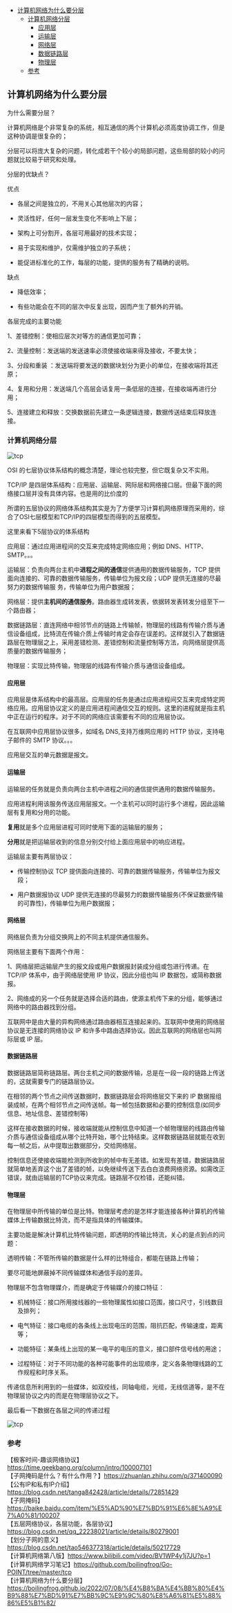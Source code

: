 <!-- START doctoc generated TOC please keep comment here to allow auto update -->
<!-- DON'T EDIT THIS SECTION, INSTEAD RE-RUN doctoc TO UPDATE -->

- [计算机网络为什么要分层](#%E8%AE%A1%E7%AE%97%E6%9C%BA%E7%BD%91%E7%BB%9C%E4%B8%BA%E4%BB%80%E4%B9%88%E8%A6%81%E5%88%86%E5%B1%82)
  - [计算机网络分层](#%E8%AE%A1%E7%AE%97%E6%9C%BA%E7%BD%91%E7%BB%9C%E5%88%86%E5%B1%82)
    - [应用层](#%E5%BA%94%E7%94%A8%E5%B1%82)
    - [运输层](#%E8%BF%90%E8%BE%93%E5%B1%82)
    - [网络层](#%E7%BD%91%E7%BB%9C%E5%B1%82)
    - [数据链路层](#%E6%95%B0%E6%8D%AE%E9%93%BE%E8%B7%AF%E5%B1%82)
    - [物理层](#%E7%89%A9%E7%90%86%E5%B1%82)
  - [参考](#%E5%8F%82%E8%80%83)

<!-- END doctoc generated TOC please keep comment here to allow auto update -->

## 计算机网络为什么要分层

为什么需要分层？  

计算机网络是个非常复杂的系统，相互通信的两个计算机必须高度协调工作，但是这种协调是很复杂的；  

分层可以将庞大复杂的问题，转化成若干个较小的局部问题，这些局部的较小的问题就比较易于研究和处理。  

分层的优缺点？  

优点  

- 各层之间是独立的，不用关心其他层次的内容；  

- 灵活性好，任何一层发生变化不影响上下层；

- 架构上可分割开，各层可用最好的技术实现；

- 易于实现和维护，仅需维护独立的子系统；  

- 能促进标准化的工作，每层的功能，提供的服务有了精确的说明。   

缺点  

- 降低效率；  

- 有些功能会在不同的层次中反复出现，因而产生了额外的开销。  

各层完成的主要功能  

1、差错控制：使相应层次对等⽅的通信更加可靠；  

2、流量控制：发送端的发送速率必须使接收端来得及接收，不要太快；  

3、分段和重装 ：发送端将要发送的数据块划分为更⼩的单位，在接收端将其还原；  

4、复⽤和分⽤：发送端⼏个⾼层会话复⽤⼀条低层的连接，在接收端再进⾏分⽤；  

5、连接建⽴和释放：交换数据前先建⽴⼀条逻辑连接，数据传送结束后释放连接。

### 计算机网络分层  

<img src="/img/ip/tcp-class-9.jpg"  alt="tcp" />  

OSI 的七层协议体系结构的概念清楚，理论也较完整，但它既复杂⼜不实⽤。  

TCP/IP 是四层体系结构：应⽤层、运输层、⽹际层和⽹络接⼝层。但最下⾯的⽹络接⼝层并没有具体内容。也是用的比价度的

所谓的五层协议的网络体系结构其实是为了方便学习计算机网络原理而采用的，综合了OSI七层模型和TCP/IP的四层模型而得到的五层模型。  

这里来看下5层协议的体系结构  

应用层：通过应⽤进程间的交互来完成特定⽹络应⽤；例如 DNS、HTTP、SMTP。。。  

运输层：负责向两台主机中**进程之间的通信**提供通⽤的数据传输服务，TCP 提供⾯向连接的、可靠的数据传输服务，传输单位为报⽂段；UDP 提供⽆连接的尽最努⼒的数据传输服 务，传输单位为⽤户数据报；  

网络层：提供**主机间的通信服务**。路由器⽣成转发表，依据转发表转发分组⾄下⼀个路由器；  

数据链路层：直连⽹络中相邻节点的链路上传输帧，物理层的线路有传输介质与通信设备组成，比特流在传输介质上传输时肯定会存在误差的。这样就引入了数据链路层在物理层之上，采用差错检测、差错控制和流量控制等方法，向网络层提供高质量的数据传输服务；     

物理层：实现比特传输，物理层的线路有传输介质与通信设备组成。  

#### 应用层

应用层是体系结构中的最高层。应用层的任务是通过应用进程间交互来完成特定网络应用。应用层协议定义的是应用进程间通信交互的规则。这里的进程就是指主机中正在运行的程序。对于不同的网络应该需要有不同的应用层协议。   

在互联网中应用层协议很多，如域名 DNS,支持万维网应用的 HTTP 协议，支持电子邮件的 SMTP 协议。。。  

应用层交互的单元数据是报文。   

#### 运输层

运输层的任务就是负责向两台主机中进程之间的通信提供通用的数据传输服务。  

应用进程利用该服务传送应用层报文。一个主机可以同时运行多个进程，因此运输层有复用和分用的功能。 

**复用**就是多个应用层进程可同时使用下面的运输层的服务；  

**分用**就是把运输层收到的信息分别交付给上面应用层中的响应进程。   

运输层主要有两层协议：   

- 传输控制协议 TCP 提供⾯向连接的、可靠的数据传输服务，传输单位为报⽂段；

- 用户数据报协议 UDP 提供⽆连接的尽最努⼒的数据传输服务(不保证数据传输的可靠性)，传输单位为⽤户数据报；

#### 网络层

网络层负责为分组交换网上的不同主机提供通信服务。

网络层主要有下面两个作用：   

1、网络层把运输层产生的报文段或用户数据报封装成分组或包进行传递。在 TCP/IP 体系中，由于网络层使用 IP 协议，因此分组也叫 IP 数据包，或简称数据报。   

2、网络成的另一个任务就是选择合适的路由，使源主机传下来的分组，能够通过网络中的路由器找到分组。   

互联网中是由大量的异构网络通过路由器相互连接起来的。互联网中使用的网络层协议是无连接的网络协议 IP 和许多中路由选择协议。因此互联网的网络层也叫网际层或 IP 层。  

#### 数据链路层

数据链路层简称链路层。两台主机之间的数据传输，总是在一段一段的链路上传送的，这就需要专门的链路层协议。  

在相邻的两个节点之间传送数据时，数据链路层会将网络层交下来的 IP 数据报组装成帧，在两个相邻节点之间传送帧。每一帧包括数据和必要的控制信息(如同步信息、地址信息、差错控制等)  

这样在接收数据的时候，接收端就能从控制信息中知道一个帧物理层的线路由传输介质与通信设备组成从哪个比特开始，哪个比特结束。这样数据链路层就能在收到每一帧之后，从中提取出数据部分，交给网络层。   

控制信息还使接收端能检测到所收到的帧中有无差错。如发现有差错，数据链路层就简单地丢弃这个出了差错的帧，以免继续传送下去白白浪费网络资源。如需改正错误，就由运输层的TCP协议来完成。链路层不仅检错，还能纠错。     

#### 物理层

在物理层中所传输的单位是比特。物理层考虑的是怎样才能连接各种计算机的传输媒体上传输数据比特流，而不是指具体的传输媒体。  

主要功能是解决计算机比特传输问题，即透明的传输比特流，关心的是点到点的问题：  

透明传输：不管所传输的数据是什么样的比特组合，都能在链路上传输； 

要尽可能地屏蔽掉不同传输媒体和通信手段的差异。   

物理层不包含物理媒介，而是确定于传输媒介的接口特征：  

- 机械特征：接口所用接线器的一些物理属性如接口范围，接口尺寸，引线数目及排列；  

- 电气特征：接口电缆的各条线上出现电压的范围，阻抗匹配，传输速度，距离等；  

- 功能特征：某条线上出现的某一电平的电压的意义，接口部件信号线的用途；  

- 过程特征：对于不同功能的各种可能事件的出现顺序，定义各条物理线路的工作规程和时序关系。

传递信息所利用到的一些媒体，如双绞线，同轴电缆，光缆，无线信道等，是不在物理层协议之内的而是在物理层协议之下。    

最后看一下数据在各层之间的传递过程  

<img src="/img/ip/ip-class-9.jpg"  alt="tcp" />  

### 参考

【极客时间-趣谈网络协议】https://time.geekbang.org/column/intro/100007101  
【子网掩码是什么？有什么作用？】https://zhuanlan.zhihu.com/p/371400090    
【公有IP和私有IP介绍】https://blog.csdn.net/tanga842428/article/details/72851429  
【子网掩码】https://baike.baidu.com/item/%E5%AD%90%E7%BD%91%E6%8E%A9%E7%A0%81/100207  
【五层网络协议，各层功能，各层协议】https://blog.csdn.net/qq_22238021/article/details/80279001  
【划分子网的意义】https://blog.csdn.net/tao546377318/article/details/50217729   
【计算机网络第八版】https://www.bilibili.com/video/BV1WP4y1j7JU?p=1  
【计算机网络学习笔记】https://github.com/boilingfrog/Go-POINT/tree/master/tcp  
【计算机网络为什么要分层】https://boilingfrog.github.io/2022/07/08/%E4%B8%BA%E4%BB%80%E4%B9%88%E7%BD%91%E7%BB%9C%E9%9C%80%E8%A6%81%E5%88%86%E5%B1%82/  


